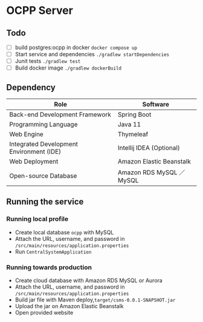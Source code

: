 # OCPP Server

## Todo

-[ ] build postgres:ocpp in docker `docker compose up`
-[ ] Start service and dependencies `./gradlew startDependencies`
-[ ] Junit tests  `./gradlew test`
-[ ] Build docker image `./gradlew dockerBuild`

## Dependency

| Role                                     | Software                  |
|------------------------------------------|---------------------------|
| Back-end Development Framework           | Spring Boot               |
| Programming Language                     | Java 11                   |
| Web Engine                               | Thymeleaf                 |
| Integrated Development Environment (IDE) | Intellij IDEA (Optional)  |
| Web Deployment                           | Amazon Elastic Beanstalk  |
| Open-source Database                     | Amazon RDS MySQL ／ MySQL |


## Running the service

### Running local profile

- Create local database `ocpp` with MySQL
- Attach the URL, username, and password in `/src/main/resources/application.properties`
- Run `CentralSystemApplication`

### Running towards production

- Create cloud database with Amazon RDS MySQL or Aurora
- Attach the URL, username, and password in `/src/main/resources/application.properties`
- Build jar file with Maven deploy,`target/csms-0.0.1-SNAPSHOT.jar`
- Upload the jar on Amazon Elastic Beanstalk
- Open provided website